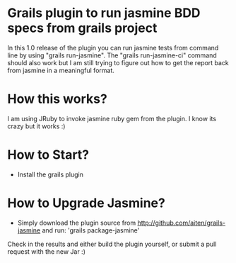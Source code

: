 Grails plugin to run jasmine BDD specs from grails project
================

In this 1.0 release of the plugin you can run jasmine tests from command line by using "grails run-jasmine".
The "grails run-jasmine-ci" command should also work but I am still trying to figure out how to get the 
report back from jasmine in a meaningful format.

How this works?
===============
I am using JRuby to invoke jasmine ruby gem from the plugin. I know its crazy but it works :)

How to Start?
===============
* Install the grails plugin

How to Upgrade Jasmine?
=======================
* Simply download the plugin source from http://github.com/aiten/grails-jasmine and run:
'grails package-jasmine'

Check in the results and either build the plugin yourself, or submit a pull request with the new Jar :)

